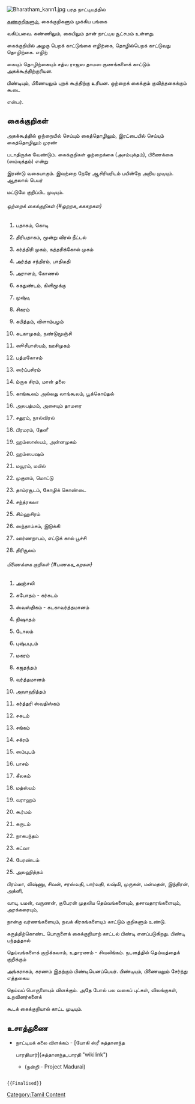![](Bharatham_kann1.jpg "Bharatham_kann1.jpg") பரத நாட்டியத்தில்
[கண்குறிகளும்](கண்குறிகள்_(பரதநாட்டியம்) "wikilink"), கைக்குறிகளும் முக்கிய பங்கை
வகிப்பவை. கண்ணிலும், கையிலும் தான் நாட்டிய சூட்சமம் உள்ளது.

கைக்குறியில் அழகு பெறக் காட்டுங்கை எழிற்கை, தொழில்பெறக் காட்டுவது தொழிற்கை. எழிற்
கையும் தொழிற்கையும் சத்வ ராஜஸ தாமஸ குணங்களைக் காட்டும் அகக்கூத்திற்குரியன.
பிண்டியும், பிணையலும் புறக் கூத்திற்கு உரியன. ஒற்றைக் கைக்கும் குவித்தகைக்கும் கூடை
என்பர்.

## கைக்குறிகள்

அகக்கூத்தில் ஒற்றையில் செய்யும் கைத்தொழிலும், இரட்டையில் செய்யும் கைத்தொழிலும் முரண்
படாதிருக்க வேண்டும். கைக்குறிகள் ஒற்றைக்கை (அசம்யுக்தம்), பிணைக்கை (ஸம்யுக்தம்) என்று
இரண்டு வகையாகும். இவற்றை நேரே ஆசிரியரிடம் பயின்றே அறிய முடியும். ஆதலால் பெயர்
மட்டுமே குறிப்பிட முடியும்.

###### ஒற்றைக் கைக்குறிகள் {#ஒறறக_கககறகள}

1.  பதாகம், கொடி
2.  திரிபதாகம், மூன்று விரல் நீட்டல்
3.  கர்த்திரி முகம், கத்தரிக்கோல் முகம்
4.  அர்த்த சந்திரம், பாதிமதி
5.  அராளம், கோணல்
6.  சுகதுண்டம், கிளிமூக்கு
7.  முஷ்டி
8.  சிகரம்
9.  கபித்தம், விளாம்பழம்
10. கடகாமுகம், நண்டுமூஞ்சி
11. ஸூசீயாஸ்யம், ஊசிமுகம்
12. பத்மகோசம்
13. ஸர்ப்பசிரம்
14. ம்ருக சிரம், மான் தலை
15. காங்கூலம் அல்லது லாங்கூலம், பூக்கொய்தல்
16. அலபத்மம், அசையும் தாமரை
17. சதுரம், நால்விரல்
18. பிரமரம், தேனீ
19. ஹம்ஸாஸ்யம், அன்னமுகம்
20. ஹம்ஸபஷம்
21. மயூரம், மயில்
22. முகுளம், மொட்டு
23. தாம்ரசூடம், கோழிக் கொண்டை
24. சந்த்ரகலா
25. சிம்ஹசிரம்
26. ஸந்தாம்சம், இடுக்கி
27. ஊர்ணநாபம், எட்டுக் கால் பூச்சி
28. திரிசூலம்

###### பிணைக்கை குறிகள் {#பணகக_கறகள}

1.  அஞ்சலி
2.  கபோதம் - கர்கடம்
3.  ஸ்வஸ்திகம் - கடகாவர்த்தமானம்
4.  நிஷாதம்
5.  டோலம்
6.  புஷ்பபுடம்
7.  மகரம்
8.  கஜதந்தம்
9.  வர்த்தமானம்
10. அவாஹித்தம்
11. கர்த்தரி ஸ்வதிஸ்கம்
12. சகடம்
13. சங்கம்
14. சக்ரம்
15. ஸம்புடம்
16. பாசம்
17. கீலகம்
18. மத்ஸ்யம்
19. வராஹம்
20. கூர்மம்
21. கருடம்
22. நாகபந்தம்
23. கட்வா
24. பேரண்டம்
25. அலஹித்தம்

பிரம்மா, விஷ்ணு, சிவன், சரஸ்வதி, பார்வதி, லஷ்மி, முருகன், மன்மதன், இந்திரன், அக்னி,
வாயு, யமன், வருணன், குபேரன் முதலிய தெய்வங்களையும், தசாவதாரங்களையும், அரக்கரையும்,
நான்கு வர்ணங்களையும், நவக் கிரகங்களையும் காட்டும் குறிகளும் உண்டு.

கருத்திற்கொண்ட பொருளைக் கைக்குறியாற் காட்டல் பிண்டி எனப்படுகிறது. பிண்டி பந்தத்தால்
தெய்வங்களைக் குறிக்கலாம், உதாரணம் - சிவலிங்கம். நடனத்தில் தெய்வத்தைக் குறிக்கும்
அங்கராகம், கரணம் இதற்கும் பிண்டியெனப்பெயர். பிண்டியும், பிணையலும் சேர்ந்து எத்தகைய
தெய்வப் பொருளையும் விளக்கும். அதே போல் பல வகைப் புட்கள், விலங்குகள், உறவினர்களைக்
கூடக் கைக்குறியால் காட்ட முடியும்.

## உசாத்துணை

-   நாட்டியக் கலை விளக்கம் - [யோகி ஸ்ரீ சுத்தானந்த
    பாரதியார்](சுத்தானந்த_பாரதி "wikilink")
    -   (நன்றி - Project Madurai)

```{=mediawiki}
{{Finalised}}
```
[Category:Tamil Content](Category:Tamil_Content "wikilink")

